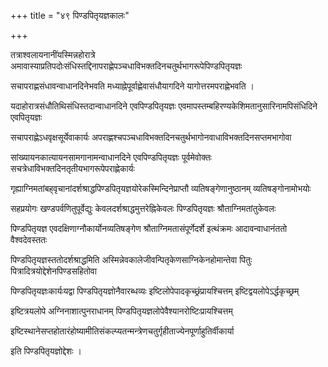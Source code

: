 +++
title = "४९ पिण्डपितृयज्ञकालः"

+++

तत्राश्वलायनानींयस्मिन्नहोरात्रे अमावास्याप्रतिपदोःसंधिस्तद्दिनापराह्णेपञ्चधाविभक्तदिनचतुर्थभागरूपेपिण्डपितृयज्ञः

सचापराह्णसंधावन्वाधानदिनेभवति मध्याह्नेपूर्वाह्णेवासंधौयागदिने यागोत्तरमपराह्णेभवति ।

यदाहोरात्रसंधौतिथिसंधिस्तदान्वाधानदिने एवपिण्डपितृयज्ञः एवमापस्तम्बहिरण्यकेशिमतानुसारिनामपिसंधिदिने एवपितृयज्ञः

सचापराह्णेऽधवृक्षसूर्येवाकार्यः अपराह्णश्चपञ्चधाविभक्तदिनचतुर्थभागोनवाधाविभक्तदिनसप्तमभागोवा

सांख्यायनकात्यायनसामगानामन्वाधानदिने एवपिण्डपितृयज्ञः पूर्वमेवोक्तः सचत्रेधाविभक्तदिनतृतीयभागरूपेपराह्णेकार्यः

गृह्याग्निमतांबह्‌वृचानांदर्शश्राद्धपिण्डपितृयज्ञयोरेकस्मिन्दिनेप्राप्तौ व्यतिषङ्गेणानुष्ठानम् व्यतिषङ्गोनामोभयोः

सहप्रयोगः खण्डपर्वणितुपूर्वेद्युः केवलदर्शश्राद्धमुत्तरेह्निकेवलः पिण्डपितृयज्ञः श्रौताग्निमतांतुकेवलः

पिण्डपितृयज्ञ एवदक्षिणाग्नौकार्योनव्यतिषङ्गेण श्रौताग्निमतासंपूर्णेदर्शे इत्थंक्रमः आदावन्वाधानंततो वैश्वदेवस्ततः

पिण्डपितृयज्ञस्ततोदर्शश्राद्धमिति अस्मिन्नेवकालेजीवन्पितृकेणसाग्निकेनहोमान्तेवा पितुः पित्रादित्रयोद्देशेनपिण्डसहितोवा

पिण्डपितृयज्ञःकार्यःयद्वा पिण्डपितृयज्ञोनैवारब्धव्यः इष्टिलोपेपादकृच्छ्रंप्रायश्चित्तम् इष्टिद्वयलोपेऽर्द्धकृच्छ्रम्

इष्टित्रयलोपे अग्निनाशात्पुनराधानम् पिण्डपितृयज्ञलोपेवैश्यानरोष्टिःप्रायश्चित्तम्

इष्टिस्थानेसप्तहोतारंहोष्यामीतिसंकल्प्यतन्मन्त्रेणचतुर्गृहीताज्येनपूर्णाहुतिर्वीकार्या

इति पिण्डपितृयज्ञोद्देशः ।
